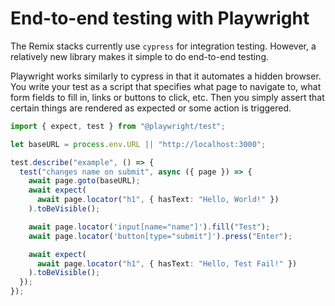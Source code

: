 # End-to-end testing with Playwright

The Remix stacks currently use `cypress` for integration testing. However, a relatively new library makes it simple to do end-to-end testing.

Playwright works similarly to cypress in that it automates a hidden browser. You write your test as a script that specifies what page to navigate to, what form fields to fill in, links or buttons to click, etc. Then you simply assert that certain things are rendered as expected or some action is triggered.

```ts
import { expect, test } from "@playwright/test";

let baseURL = process.env.URL || "http://localhost:3000";

test.describe("example", () => {
  test("changes name on submit", async ({ page }) => {
    await page.goto(baseURL);
    await expect(
      await page.locator("h1", { hasText: "Hello, World!" })
    ).toBeVisible();

    await page.locator('input[name="name"]').fill("Test");
    await page.locator('button[type="submit"]').press("Enter");

    await expect(
      await page.locator("h1", { hasText: "Hello, Test Fail!" })
    ).toBeVisible();
  });
});
```
